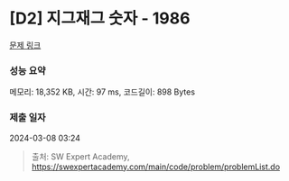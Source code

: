 # [D2] 지그재그 숫자 - 1986 

[문제 링크](https://swexpertacademy.com/main/code/problem/problemDetail.do?contestProbId=AV5PxmBqAe8DFAUq) 

### 성능 요약

메모리: 18,352 KB, 시간: 97 ms, 코드길이: 898 Bytes

### 제출 일자

2024-03-08 03:24



> 출처: SW Expert Academy, https://swexpertacademy.com/main/code/problem/problemList.do